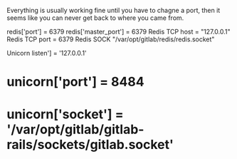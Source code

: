 Everything is usually working fine until you have to chagne a port, then it seems like you can never get back to where you came from. 


redis['port'] = 6379
redis['master_port'] = 6379
Redis TCP host = "127.0.0.1"
Redis TCP port = 6379
Redis SOCK "/var/opt/gitlab/redis/redis.socket"


Unicorn listen'] = '127.0.0.1'
# unicorn['port'] = 8484
# unicorn['socket'] = '/var/opt/gitlab/gitlab-rails/sockets/gitlab.socket'


